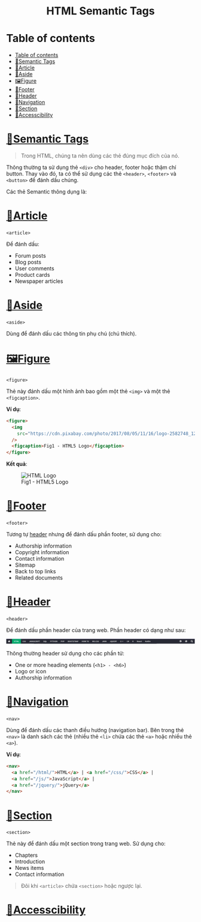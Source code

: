 <link rel='stylesheet' href='../main.css'>

<div class="title">
    <center><h1 class="bigtitle">HTML Semantic Tags</h1></center>
</div>

# Table of contents

- [Table of contents](#table-of-contents)
- [🔖Semantic Tags](#semantic-tags)
- [📰Article](#article)
- [📝Aside](#aside)
- [🖼️Figure](#️figure)
- [🦶Footer](#footer)
- [🤯Header](#header)
- [🧭Navigation](#navigation)
- [📑Section](#section)
- [👋Accesscibility](#accesscibility)

# [🔖Semantic Tags](https://www.w3schools.com/html/html5_semantic_elements.asp)

> Trong HTML, chúng ta nên dùng các thẻ đúng mục đích của nó.

Thông thường ta sử dụng thẻ `<div>` cho header, footer hoặc thậm chí button. Thay vào đó, ta có thể sử dụng các thẻ `<header>`, `<footer>` và `<button>` để đánh dấu chúng.

Các thẻ Semantic thông dụng là:

# [📰Article](https://www.w3schools.com/tags/tag_article.asp)

`<article>`

Để đánh dấu:

- Forum posts
- Blog posts
- User comments
- Product cards
- Newspaper articles

# [📝Aside](https://www.w3schools.com/tags/tag_aside.asp)

`<aside>`

Dùng để đánh dấu các thông tin phụ chú (chú thích).

# [🖼️Figure](https://www.w3schools.com/tags/tag_figure.asp)

`<figure>`

Thẻ này đánh dấu một hình ảnh bao gồm một thẻ `<img>` và một thẻ `<figcaption>`.

**Ví dụ**:

```html
<figure>
  <img
    src="https://cdn.pixabay.com/photo/2017/08/05/11/16/logo-2582748_1280.png"
  />
  <figcaption>Fig1 - HTML5 Logo</figcaption>
</figure>
```

**Kết quả**:

<figure>
  <img src="https://cdn.pixabay.com/photo/2017/08/05/11/16/logo-2582748_1280.png" alt="HTML Logo" />
  <figcaption>Fig1 - HTML5 Logo</figcaption>
</figure>

# [🦶Footer](https://www.w3schools.com/tags/tag_footer.asp)

`<footer>`

Tương tự [header](#header) nhưng để đánh dấu phần footer, sử dụng cho:

- Authorship information
- Copyright information
- Contact information
- Sitemap
- Back to top links
- Related documents

# [🤯Header](https://www.w3schools.com/tags/tag_header.asp)

`<header>`

Để đánh dấu phần header của trang web. Phần header có dạng như sau:

<img src="./images/html6.png">

Thông thường header sử dụng cho các phần tử:

- One or more heading elements (`<h1> - <h6>`)
- Logo or icon
- Authorship information

# [🧭Navigation](https://www.w3schools.com/tags/tag_nav.asp)

`<nav>`

Dùng để đánh dấu các thanh điều hướng (navigation bar). Bên trong thẻ `<nav>` là danh sách các thẻ (nhiều thẻ `<li>` chứa các thẻ `<a>` hoặc nhiều thẻ `<a>`).

**Ví dụ**:

```html
<nav>
  <a href="/html/">HTML</a> | <a href="/css/">CSS</a> |
  <a href="/js/">JavaScript</a> |
  <a href="/jquery/">jQuery</a>
</nav>
```

# [📑Section](https://www.w3schools.com/tags/tag_section.asp)

`<section>`

Thẻ này để đánh dấu một section trong trang web. Sử dụng cho:

- Chapters
- Introduction
- News items
- Contact information

> Đôi khi `<article>` chứa `<section>` hoặc ngược lại.

# [👋Accesscibility](https://developer.mozilla.org/en-US/docs/Learn/Accessibility/HTML)
